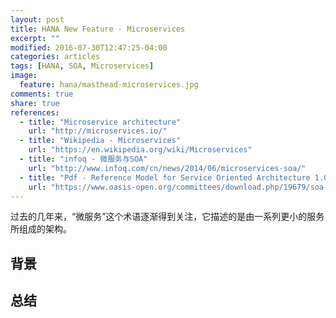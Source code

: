 ```yaml
---
layout: post
title: HANA New Feature - Microservices
excerpt: ""
modified: 2016-07-30T12:47:25-04:00
categories: articles
tags: [HANA, SOA, Microservices]
image:
  feature: hana/masthead-microservices.jpg
comments: true
share: true
references:
  - title: "Microservice architecture"
    url: "http://microservices.io/"
  - title: "Wikipedia - Microservices"
    url: "https://en.wikipedia.org/wiki/Microservices"
  - title: "infoq - 微服务与SOA"
    url: "http://www.infoq.com/cn/news/2014/06/microservices-soa/"
  - title: "Pdf - Reference Model for Service Oriented Architecture 1.0"
    url: "https://www.oasis-open.org/committees/download.php/19679/soa-rm-cs.pdf"
---
```


过去的几年来，“微服务”这个术语逐渐得到关注，它描述的是由一系列更小的服务所组成的架构。

## 背景


## 总结

